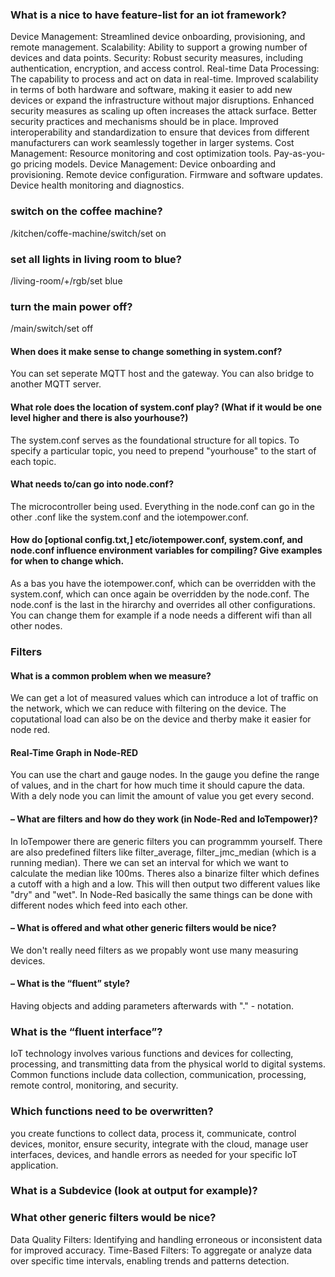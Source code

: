 
### What is a nice to have feature-list for an iot framework?
Device Management: Streamlined device onboarding, provisioning, and remote management.
Scalability: Ability to support a growing number of devices and data points.
Security: Robust security measures, including authentication, encryption, and access control.
Real-time Data Processing: The capability to process and act on data in real-time.
Improved scalability
 in terms of both hardware and software, making it easier to add new devices or expand the infrastructure without major disruptions.
Enhanced security
 measures as scaling up often increases the attack surface. Better security practices and mechanisms should be in place.
Improved interoperability and standardization 
to ensure that devices from different manufacturers can work seamlessly together in larger systems.
Cost Management:
Resource monitoring and cost optimization tools.
Pay-as-you-go pricing models.
Device Management:
Device onboarding and provisioning.
Remote device configuration.
Firmware and software updates.
Device health monitoring and diagnostics.

### switch on the coffee machine?
/kitchen/coffe-machine/switch/set on

### set all lights in living room to blue?
/living-room/+/rgb/set blue

### turn the main power off?
/main/switch/set off

#### When does it make sense to change something in system.conf?
You can set seperate MQTT host and the gateway.
You can also bridge to another MQTT server.

#### What role does the location of system.conf play? (What if it would be one level higher and there is also yourhouse?)
The system.conf serves as the foundational structure for all topics. To specify a particular topic, you need to prepend "yourhouse" to the start of each topic.

#### What needs to/can go into node.conf?
The microcontroller being used. 
Everything in the node.conf can go in the other .conf like the system.conf and the iotempower.conf.

#### How do [optional config.txt,] etc/iotempower.conf, system.conf, and node.conf influence environment variables for compiling? Give examples for when to change which.

As a bas you have the iotempower.conf, which can be overridden with the system.conf, which can once again be overridden by the node.conf. The node.conf is the last in the hirarchy and overrides all other configurations. 
You can change them for example if a node needs a different wifi than all other nodes.

### Filters

####  What is a common problem when we measure?
We can get a lot of measured values which can introduce a lot of traffic on the network, which we can reduce with filtering on the device. The coputational load can also be on the device and therby make it easier for node red.


#### Real-Time Graph in Node-RED
You can use the chart and gauge nodes. In the gauge you define the range of values, and in the chart for how much time it should capure the data. With a dely node you can limit the amount of value you get every second.

#### – What are filters and how do they work (in Node-Red and IoTempower)?
In IoTempower there are generic filters you can programmm yourself. There are also predefined filters like filter_average, filter_jmc_median (which is a running median). There we can set an interval for which we want to calculate the median like 100ms. Theres also a binarize filter which defines a cutoff with a high and a low. This will then output two different values like "dry" and "wet".
In Node-Red basically the same things can be done with different nodes which feed into each other.

#### – What is offered and what other generic filters would be nice?
We don't really need filters as we propably wont use many measuring devices.

#### – What is the “fluent” style?
Having objects and adding parameters afterwards with "." - notation.

### What is the “fluent interface”?
IoT technology involves various functions and devices for collecting, processing, and transmitting data from the physical world to digital systems. Common functions include data collection, communication, processing, remote control, monitoring, and security.

### Which functions need to be overwritten?
 you create functions to collect data, process it, communicate, control devices, monitor, ensure security, integrate with the cloud, manage user interfaces, devices, and handle errors as needed for your specific IoT application.
### What is a Subdevice (look at output for example)?

### What other generic filters would be nice?
Data Quality Filters: Identifying and handling erroneous or inconsistent data for improved accuracy.
Time-Based Filters: To aggregate or analyze data over specific time intervals, enabling trends and patterns detection.
